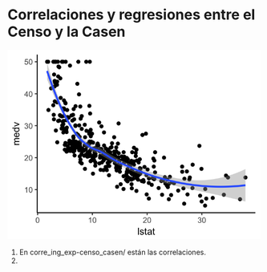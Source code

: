 # Correlaciones y regresiones entre el Censo y la Casen

![title](009-polynomial-and-spline-regression-scatter-plot-1.png)

1. En corre_ing_exp-censo_casen/ están las correlaciones.
2.
